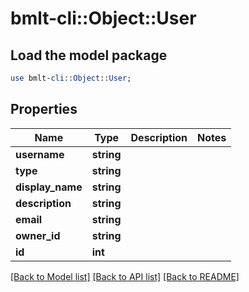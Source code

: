 # bmlt-cli::Object::User

## Load the model package
```perl
use bmlt-cli::Object::User;
```

## Properties
Name | Type | Description | Notes
------------ | ------------- | ------------- | -------------
**username** | **string** |  | 
**type** | **string** |  | 
**display_name** | **string** |  | 
**description** | **string** |  | 
**email** | **string** |  | 
**owner_id** | **string** |  | 
**id** | **int** |  | 

[[Back to Model list]](../README.md#documentation-for-models) [[Back to API list]](../README.md#documentation-for-api-endpoints) [[Back to README]](../README.md)


